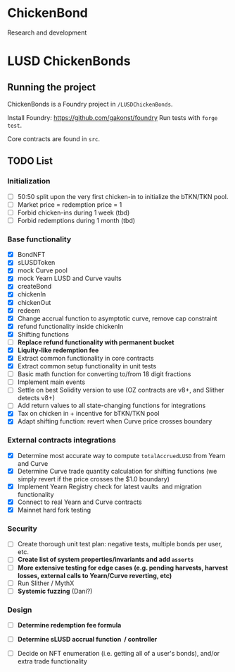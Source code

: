 # ChickenBond

Research and development

# LUSD ChickenBonds

## Running the project


ChickenBonds is a Foundry project in `/LUSDChickenBonds`.  

Install Foundry:
https://github.com/gakonst/foundry
Run tests with `forge test`.

Core contracts are found in `src`.

## TODO List

### Initialization

- [ ] 50:50 split upon the very first chicken-in to initialize the bTKN/TKN pool. 
- [ ] Market price = redemption price = 1
- [ ] Forbid chicken-ins during 1 week (tbd)
- [ ] Forbid redemptions during 1 month (tbd)

### Base functionality
- [x] BondNFT 
- [x] sLUSDToken
- [x] mock Curve pool
- [x] mock Yearn LUSD and Curve vaults
- [x] createBond
- [x] chickenIn 
- [x] chickenOut
- [x] redeem 
- [x] Change accrual function to asymptotic curve, remove cap constraint
- [x] refund functionality inside chickenIn
- [x] Shifting functions
- [ ] **Replace refund functionality with permanent bucket**
- [x] **Liquity-like redemption fee**
- [x] Extract common functionality in core contracts 
- [x] Extract common setup functionality in unit tests
- [ ] Basic math function for converting to/from 18 digit fractions
- [ ] Implement main events
- [ ] Settle on best Solidity version to use (OZ contracts are v8+, and Slither detects v8+)
- [ ] Add return values to all state-changing functions for integrations
- [x] Tax on chicken in + incentive for bTKN/TKN pool
- [x] Adapt shifting function: revert when Curve price crosses boundary 

### External contracts integrations 
- [x] Determine most accurate way to compute `totalAccruedLUSD` from Yearn and Curve
- [x] Determine Curve trade quantity calculation for shifting functions (we simply revert if the price crosses the $1.0 boundary)
- [x] Implement Yearn Registry check for latest vaults  and migration functionality
- [x] Connect to real Yearn and Curve contracts
- [x] Mainnet hard fork testing  

### Security
- [ ] Create thorough unit test plan: negative tests, multiple bonds per user, etc. 
- [ ] **Create list of system properties/invariants and add `asserts`**
- [ ] **More extensive testing for edge cases (e.g. pending harvests, harvest losses, external calls to Yearn/Curve reverting, etc)**
- [ ] Run Slither / MythX
- [ ] **Systemic fuzzing** (Dani?)

### Design 
- [ ] **Determine redemption fee formula **
- [ ] **Determine sLUSD accrual function  / controller**
- [ ] Decide on NFT enumeration (i.e. getting all of a user's bonds), and/or extra trade functionality





